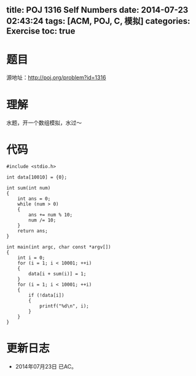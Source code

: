 ﻿title: POJ 1316 Self Numbers
date: 2014-07-23 02:43:24
tags: [ACM, POJ, C, 模拟]
categories: Exercise
toc: true
---
# 题目
源地址：http://poj.org/problem?id=1316

# 理解
水题，开一个数组模拟，水过～

<!-- more -->

# 代码
```
#include <stdio.h>

int data[10010] = {0};

int sum(int num)
{
    int ans = 0;
    while (num > 0)
    {
        ans += num % 10;
        num /= 10;
    }
    return ans;
}

int main(int argc, char const *argv[])
{
    int i = 0;
    for (i = 1; i < 10001; ++i)
    {
        data[i + sum(i)] = 1;
    }
    for (i = 1; i < 10001; ++i)
    {
        if (!data[i])
        {
            printf("%d\n", i);
        }
    }
}
```

# 更新日志
- 2014年07月23日 已AC。